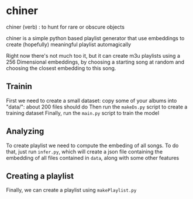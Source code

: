 # chiner

chiner (verb) : to hunt for rare or obscure objects

chiner is a simple python based playlist generator that use embeddings to create (hopefully) meaningful playlist automagically

Right now there's not much too it, but it can create m3u playlists using a 256 Dimensional embeddings, by choosing a starting song at random and choosing the closest embedding to this song. 

## Trainin 

First we need to create a small dataset: copy some of your albums into "data/": about 200 files should do
Then run the `makeDs.py` script to create a training dataset
Finally, run the `main.py` script to train the model

## Analyzing

To create playlist we need to compute the embeding of all songs. To do that, just run `infer.py`, which will create a json file containing the embedding of all files contained in `data`, along with some other features

## Creating a playlist

Finally, we can create a playlist using `makePlaylist.py`

